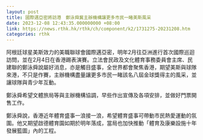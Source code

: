 ```yaml
---
layout: post
title: 國際邁亞密將訪港　鄭泳舜冀主辦機構讓更多市民一睹美斯風采
date: 2023-12-08 12:43:35.000000000 +08:00
link: https://news.rthk.hk/rthk/ch/component/k2/1731275-20231208.htm
categories: rthk
---
```


阿根廷球星美斯效力的美職聯球會國際邁亞密，明年2月往亞洲進行首次國際巡迴訪問，並在2月4日在香港踢表演賽。立法會民政及文化體育事務委員會主席、民建聯的鄭泳舜說屬好消息，亦是觸目盛事，全世界都會聚焦香港，期望美斯與球隊來港，不只是作賽，主辦機構盡量讓更多市民一睹該名八屆金球獎得主的風采，並讓球隊與青少年互動。

鄭泳舜希望文體旅局等與主辦機構協調，早些作出宣傳及各項安排，並做好門票開售工作。

鄭泳舜說，香港近年體育盛事一浪接一浪，希望體育盛事可帶動市民熱愛運動的氛圍。他又期望啟德體育園如期於明年落成，當局也加快推動「體育及康樂設施十年發展籃圖」內的工程。
